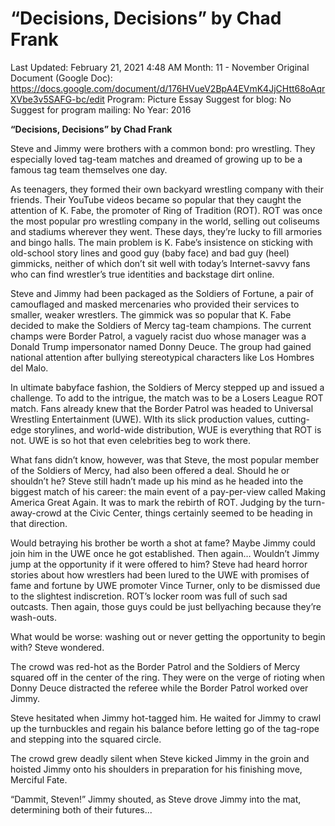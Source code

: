 # “Decisions, Decisions” by Chad Frank

Last Updated: February 21, 2021 4:48 AM
Month: 11 - November
Original Document (Google Doc): https://docs.google.com/document/d/176HVueV2BpA4EVmK4JjCHtt68oAqrXVbe3v5SAFG-bc/edit
Program: Picture Essay
Suggest for blog: No
Suggest for program mailing: No
Year: 2016

**“Decisions, Decisions” by Chad Frank**

Steve and Jimmy were brothers with a common bond: pro wrestling. They especially loved tag-team matches and dreamed of growing up to be a famous tag team themselves one day.

As teenagers, they formed their own backyard wrestling company with their friends. Their YouTube videos became so popular that they caught the attention of K. Fabe, the promoter of Ring of Tradition (ROT). ROT was once the most popular pro wrestling company in the world, selling out coliseums and stadiums wherever they went. These days, they’re lucky to fill armories and bingo halls. The main problem is K. Fabe’s insistence on sticking with old-school story lines and good guy (baby face) and bad guy (heel) gimmicks, neither of which don’t sit well with today’s Internet-savvy fans who can find wrestler’s true identities and backstage dirt online.

Steve and Jimmy had been packaged as the Soldiers of Fortune, a pair of camouflaged and masked mercenaries who provided their services to smaller, weaker wrestlers. The gimmick was so popular that K. Fabe decided to make the Soldiers of Mercy tag-team champions. The current champs were Border Patrol, a vaguely racist duo whose manager was a Donald Trump impersonator named Donny Deuce. The group had gained national attention after bullying stereotypical characters like Los Hombres del Malo.

In ultimate babyface fashion, the Soldiers of Mercy stepped up and issued a challenge. To add to the intrigue, the match was to be a Losers League ROT match. Fans already knew that the Border Patrol was headed to Universal Wrestling Entertainment (UWE). WIth its slick production values, cutting-edge storylines, and world-wide distribution, WUE is everything that ROT is not. UWE is so hot that even celebrities beg to work there.

What fans didn’t know, however, was that Steve, the most popular member of the Soldiers of Mercy, had also been offered a deal. Should he or shouldn’t he? Steve still hadn’t made up his mind as he headed into the biggest match of his career: the main event of a pay-per-view called Making America Great Again. It was to mark the rebirth of ROT. Judging by the turn-away-crowd at the Civic Center, things certainly seemed to be heading in that direction.

Would betraying his brother be worth a shot at fame? Maybe Jimmy could join him in the UWE once he got established. Then again… Wouldn’t Jimmy jump at the opportunity if it were offered to him? Steve had heard horror stories about how wrestlers had been lured to the UWE with promises of fame and fortune by UWE promoter Vince Turner, only to be dismissed due to the slightest indiscretion. ROT’s locker room was full of such sad outcasts. Then again, those guys could be just bellyaching because they’re wash-outs.

What would be worse: washing out or never getting the opportunity to begin with? Steve wondered.

The crowd was red-hot as the Border Patrol and the Soldiers of Mercy squared off in the center of the ring. They were on the verge of rioting when Donny Deuce distracted the referee while the Border Patrol worked over Jimmy.

Steve hesitated when Jimmy hot-tagged him. He waited for Jimmy to crawl up the turnbuckles and regain his balance before letting go of the tag-rope and stepping into the squared circle.

The crowd grew deadly silent when Steve kicked Jimmy in the groin and hoisted Jimmy onto his shoulders in preparation for his finishing move, Merciful Fate.

“Dammit, Steven!” Jimmy shouted, as Steve drove Jimmy into the mat, determining both of their futures...